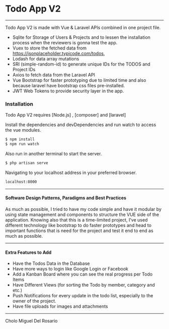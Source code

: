 # Todo App V2

----

Todo App V2 is made with Vue & Laravel APIs combined in one project file.

  - Sqlite for Storage of Users & Projects and to lessen the installation process when the reviewers is gonna test the app.
  - Vuex to store the fetched data from https://jsonplaceholder.typicode.com/todos, 
  - Lodash for data array mutations
  - SRI (simple-random-id) to generate unique IDs for the TODOS and Project IDs
  - Axios to fetch data from the Laravel API
  - Vue Bootstrap for faster prototyping due to limited time and also because laravel have bootstrap css files pre-installed.
  - JWT Web Tokens to provide security layer in the app.

### Installation

Todo App V2 requires [Node.js] , [composer] and [laravel]

Install the dependencies and devDependencies and run watch to access the vue modules.

```sh
$ npm install
$ npm run watch
```

Also run in another terminal to start the server.

```sh
$ php artisan serve
```

Navigating to your localhost address in your preferred browser.

```sh
localhost:8000
```

----

#### Software Design Patterns, Paradigms and Best Practices

As much as possible, I tried to have my code simple and have it modular by using state management and components to structure the VUE side of the application. Knowing also that this is a time-limited project, I've used different technology like bootstrap to do faster prototypes and head to important functions that is need for the project and test it end to end as much as possible. 

----

#### Extra Features to Add
  - Have the Todos Data in the Database
  - Have more ways to login like Google Login or Facebook
  - Add a Kanban Board where you can see the real progress per Todo Items
  - Have Different Views (for sorting the Todo by member, category and etc.)
  - Push Notifications for every update in the todo list, especially to the owner of the project.
  - Have file uploads for images and attachments


----

Cholo Miguel Del Rosario
